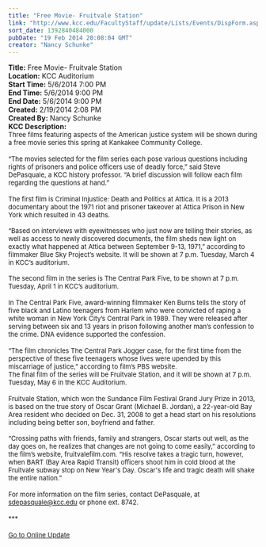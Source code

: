 ```yaml
---
title: "Free Movie- Fruitvale Station"
link: "http://www.kcc.edu/FacultyStaff/update/Lists/Events/DispForm.aspx?ID=491"
sort_date: 1392840484000
pubDate: "19 Feb 2014 20:08:04 GMT"
creator: "Nancy Schunke"
---
```


<div><b>Title:</b> Free Movie- Fruitvale Station</div>
<div><b>Location:</b> KCC Auditorium</div>
<div><b>Start Time:</b> 5/6/2014 7:00 PM</div>
<div><b>End Time:</b> 5/6/2014 9:00 PM</div>
<div><b>End Date:</b> 5/6/2014 9:00 PM</div>
<div><b>Created:</b> 2/19/2014 2:08 PM</div>
<div><b>Created By:</b> Nancy Schunke</div>
<div><b>KCC Description:</b> <div class="ExternalClass133CB03F01714A889C2F16AEC6B436E2">
<div>
<div class="ExternalClassF76DAE5888EC4DD8848A732C7A3AE968">
<div><font size="2">Three films featuring aspects of the American justice system will be shown during a free movie series this spring at Kankakee Community College.</font></div>
<div><br /><font size="2">“The movies selected for the film series each pose various questions including rights of prisoners and police officers use of deadly force,” said Steve DePasquale, a KCC history professor. “A brief discussion will follow each film regarding the questions at hand.”</font></div>
<div><br /><font size="2">The first film is Criminal Injustice: Death and Politics at Attica. It is a 2013 documentary about the 1971 riot and prisoner takeover at Attica Prison in New York which resulted in 43 deaths. </font></div>
<div><font size="2"><br /></font></div>
<div><font size="2">“Based on interviews with eyewitnesses who just now are telling their stories, as well as access to newly discovered documents, the film sheds new light on exactly what happened at Attica between September 9-13, 1971,” according to filmmaker Blue Sky Project’s website. It will be shown at 7 p.m. Tuesday, March 4 in KCC’s auditorium.</font></div>
<div><font size="2"> </div></font>
<div><font size="2"></font></div>
<div><font size="2"></font></div>
<div><font size="2">The second film in the series is The Central Park Five, to be shown at 7 p.m. Tuesday, April 1 in KCC’s auditorium.</font></div>
<div><br /><font size="2">In The Central Park Five, award-winning filmmaker Ken Burns tells the story of five black and Latino teenagers from Harlem who were convicted of raping a white woman in New York City’s Central Park in 1989. They were released after serving between six and 13 years in prison following another man’s confession to the crime. DNA evidence supported the confession. <br /></font></div>
<div><font size="2"></font></div>
<div><font size="2"></font></div>
<div><font size="2"></font> </div>
<div><font size="2">“The film chronicles The Central Park Jogger case, for the first time from the perspective of these five teenagers whose lives were upended by this miscarriage of justice,” according to film’s PBS website.<br /></font></div>
<div><font size="2"></font></div>
<div><font size="2">The final film of the series will be Fruitvale Station, and it will be shown at 7 p.m. Tuesday, May 6 in the KCC Auditorium.</font></div>
<div><br /><font size="2">Fruitvale Station, which won the Sundance Film Festival Grand Jury Prize in 2013, is based on the true story of Oscar Grant (Michael B. Jordan), a 22-year-old Bay Area resident who decided on Dec. 31, 2008 to get a head start on his resolutions including being better son, boyfriend and father.</font></div>
<div><font size="2"> </div></font>
<div><font size="2"></font></div>
<div><font size="2"></font></div>
<div><font size="2">“Crossing paths with friends, family and strangers, Oscar starts out well, as the day goes on, he realizes that changes are not going to come easily,” according to the film’s website, fruitvalefilm.com. “His resolve takes a tragic turn, however, when BART (Bay Area Rapid Transit) officers shoot him in cold blood at the Fruitvale subway stop on New Year's Day. Oscar's life and tragic death will shake the entire nation.” <br /></font></div>
<div><font size="2"></font></div>
<div><font size="2"></font> </div>
<div><font size="2">For more information on the film series, contact DePasquale, at </font><a href="mailto:sdepasquale@kcc.edu"><font size="2">sdepasquale@kcc.edu</font></a><font size="2"> or phone ext. 8742. </font></div>
<div><font size="2"></font> </div>
<div><font size="2">***</font></div>
<div><font size="2"></font> </div>
<div><a href="/FacultyStaff/update/Pages/dailyupdate.aspx"><font size="2">Go to Online Update</font></a></div>
<div><font size="2"></font> </div>
<div><font size="2"></font> </div></div></div></div></div>
